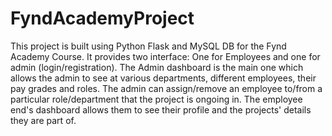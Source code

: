 # FyndAcademyProject
This project is built using Python Flask and MySQL DB for the Fynd Academy Course. 
It provides two interface: One for Employees and one for admin (login/registration). 
The Admin dashboard is the main one which allows the admin to see at various departments, different employees, their pay grades and roles. 
The admin can assign/remove an employee to/from a particular role/department that the project is ongoing in. 
The employee end's dashboard allows them to see their profile and the projects' details they are part of. 
